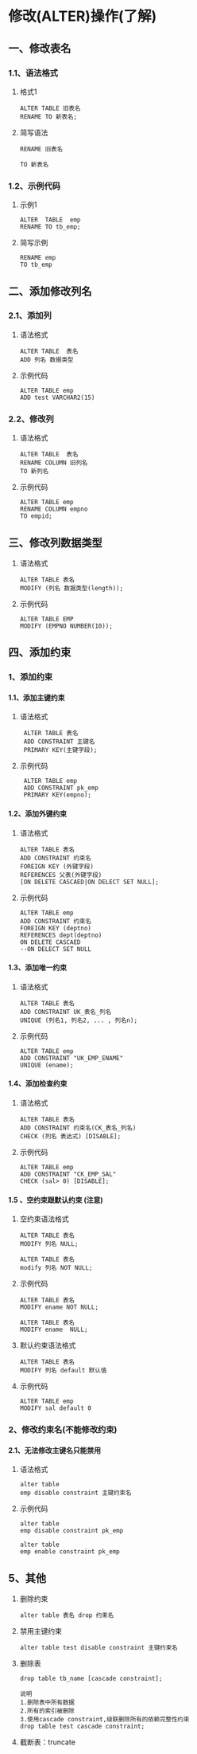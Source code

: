 # 修改\(ALTER\)操作\(了解\)

## 一、修改表名

### 1.1、语法格式

1. 格式1

   ```mysql
   ALTER TABLE 旧表名  
   RENAME TO 新表名;
   ```

2. 简写语法

   ```
   RENAME 旧表名

   TO 新表名
   ```

### 1.2、示例代码

1. 示例1

   ```
   ALTER  TABLE  emp
   RENAME TO tb_emp;
   ```

2. 简写示例

   ```
   RENAME emp 
   TO tb_emp
   ```

## 二、添加修改列名

### 2.1、添加列

1. 语法格式

   ```
   ALTER TABLE  表名 
   ADD 列名 数据类型
   ```

2. 示例代码

   ```
   ALTER TABLE emp
   ADD test VARCHAR2(15)
   ```

### 2.2、修改列

1. 语法格式

   ```mysql
   ALTER TABLE  表名 
   RENAME COLUMN 旧列名
   TO 新列名
   ```

2. 示例代码

   ```mysql
   ALTER TABLE emp
   RENAME COLUMN empno 
   TO empid;
   ```

## 三、修改列数据类型

1. 语法格式

   ```mysql
   ALTER TABLE 表名
   MODIFY (列名 数据类型(length));
   ```

2. 示例代码

   ```mysql
   ALTER TABLE EMP 
   MODIFY (EMPNO NUMBER(10));
   ```

## 四、添加约束

### 1、添加约束

#### 1.1、添加主键约束

1. 语法格式

   ```mysql
    ALTER TABLE 表名 
    ADD CONSTRAINT 主键名 
    PRIMARY KEY(主键字段);
   ```

2. 示例代码

   ```mysql
    ALTER TABLE emp 
    ADD CONSTRAINT pk_emp 
    PRIMARY KEY(empno);
   ```

#### 1.2、添加外键约束

1. 语法格式

   ```mysql
   ALTER TABLE 表名 
   ADD CONSTRAINT 约束名 
   FOREIGN KEY (外键字段) 
   REFERENCES 父表(外键字段) 
   [ON DELETE CASCAED|ON DELECT SET NULL];
   ```

2. 示例代码

   ```mysql
   ALTER TABLE emp 
   ADD CONSTRAINT 约束名 
   FOREIGN KEY (deptno) 
   REFERENCES dept(deptno) 
   ON DELETE CASCAED 
   --ON DELECT SET NULL
   ```

#### 1.3、添加唯一约束

1. 语法格式

   ```mysql
   ALTER TABLE 表名
   ADD CONSTRAINT UK_表名_列名
   UNIQUE (列名1, 列名2, ... , 列名n);
   ```

2. 示例代码

   ```mysql
   ALTER TABLE emp
   ADD CONSTRAINT "UK_EMP_ENAME"
   UNIQUE (ename);
   ```

#### 1.4、添加检查约束

1. 语法格式

   ```mysql
   ALTER TABLE 表名
   ADD CONSTRAINT 约束名(CK_表名_列名) 
   CHECK (列名 表达式) [DISABLE];
   ```

2. 示例代码

   ```mysql
   ALTER TABLE emp
   ADD CONSTRAINT "CK_EMP_SAL" 
   CHECK (sal> 0) [DISABLE];
   ```

#### 1.5 、空约束跟默认约束 \(注意\)

1. 空约束语法格式

   ```mysql
   ALTER TABLE 表名
   MODIFY 列名 NULL; 

   ALTER TABLE 表名
   modify 列名 NOT NULL;
   ```

2. 示例代码

   ```mysql
   ALTER TABLE 表名
   MODIFY ename NOT NULL;

   ALTER TABLE 表名
   MODIFY ename  NULL;
   ```

3. 默认约束语法格式

   ```mysql
   ALTER TABLE 表名 
   MODIFY 列名 default 默认值
   ```

4. 示例代码

   ```MYSQL
   ALTER TABLE emp 
   MODIFY sal default 0
   ```

### 2、修改约束名\(不能修改约束\)

#### 2.1、无法修改主键名只能禁用

1. 语法格式

   ```
   alter table
   emp disable constraint 主键约束名
   ```

2. 示例代码

   ```
   alter table
   emp disable constraint pk_emp

   alter table
   emp enable constraint pk_emp
   ```

## 5、其他

1. 删除约束

   ```mysql
   alter table 表名 drop 约束名
   ```

2. 禁用主键约束

   ```
   alter table test disable constraint 主键约束名
   ```

3. 删除表

   ```
   drop table tb_name [cascade constraint];

   说明
   1.删除表中所有数据
   2.所有的索引被删除
   3.使用cascade constraint,级联删除所有的依赖完整性约束
   drop table test cascade constraint;
   ```

4. 截断表：truncate



